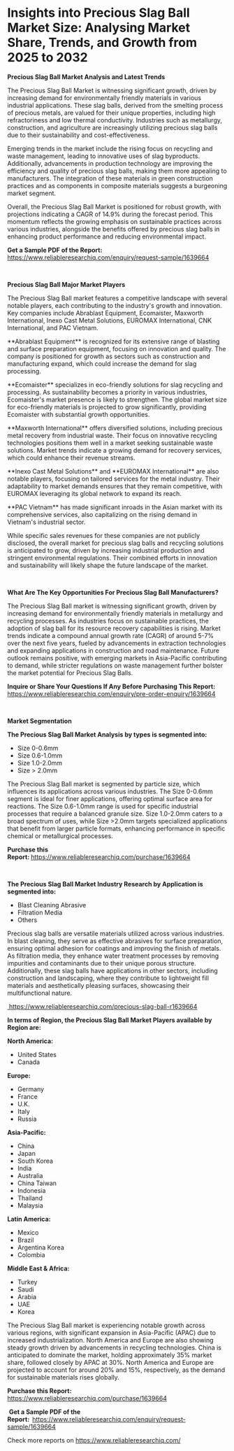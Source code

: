 <p><h1>Insights into Precious Slag Ball Market Size: Analysing Market Share, Trends, and Growth from 2025 to 2032</h1></p><p><strong>Precious Slag Ball Market Analysis and Latest Trends</strong></p>
<p><p>The Precious Slag Ball Market is witnessing significant growth, driven by increasing demand for environmentally friendly materials in various industrial applications. These slag balls, derived from the smelting process of precious metals, are valued for their unique properties, including high refractoriness and low thermal conductivity. Industries such as metallurgy, construction, and agriculture are increasingly utilizing precious slag balls due to their sustainability and cost-effectiveness.</p><p>Emerging trends in the market include the rising focus on recycling and waste management, leading to innovative uses of slag byproducts. Additionally, advancements in production technology are improving the efficiency and quality of precious slag balls, making them more appealing to manufacturers. The integration of these materials in green construction practices and as components in composite materials suggests a burgeoning market segment.</p><p>Overall, the Precious Slag Ball Market is positioned for robust growth, with projections indicating a CAGR of 14.9% during the forecast period. This momentum reflects the growing emphasis on sustainable practices across various industries, alongside the benefits offered by precious slag balls in enhancing product performance and reducing environmental impact.</p></p>
<p><strong>Get a Sample PDF of the Report:&nbsp;</strong> <a href="https://www.reliableresearchiq.com/enquiry/request-sample/1639664?utm_campaign=2662&utm_medium=2&utm_source=Github&utm_content=ia&utm_term=28022025&utm_id=precious-slag-ball">https://www.reliableresearchiq.com/enquiry/request-sample/1639664</a></p>
<p>&nbsp;</p>
<p><strong>Precious Slag Ball Major Market Players</strong></p>
<p><p>The Precious Slag Ball market features a competitive landscape with several notable players, each contributing to the industry's growth and innovation. Key companies include Abrablast Equipment, Ecomaister, Maxworth International, Inexo Cast Metal Solutions, EUROMAX International, CNK International, and PAC Vietnam.</p><p>**Abrablast Equipment** is recognized for its extensive range of blasting and surface preparation equipment, focusing on innovation and quality. The company is positioned for growth as sectors such as construction and manufacturing expand, which could increase the demand for slag processing.</p><p>**Ecomaister** specializes in eco-friendly solutions for slag recycling and processing. As sustainability becomes a priority in various industries, Ecomaister's market presence is likely to strengthen. The global market size for eco-friendly materials is projected to grow significantly, providing Ecomaister with substantial growth opportunities.</p><p>**Maxworth International** offers diversified solutions, including precious metal recovery from industrial waste. Their focus on innovative recycling technologies positions them well in a market seeking sustainable waste solutions. Market trends indicate a growing demand for recovery services, which could enhance their revenue streams.</p><p>**Inexo Cast Metal Solutions** and **EUROMAX International** are also notable players, focusing on tailored services for the metal industry. Their adaptability to market demands ensures that they remain competitive, with EUROMAX leveraging its global network to expand its reach.</p><p>**PAC Vietnam** has made significant inroads in the Asian market with its comprehensive services, also capitalizing on the rising demand in Vietnam's industrial sector.</p><p>While specific sales revenues for these companies are not publicly disclosed, the overall market for precious slag balls and recycling solutions is anticipated to grow, driven by increasing industrial production and stringent environmental regulations. Their combined efforts in innovation and sustainability will likely shape the future landscape of the market.</p></p>
<p>&nbsp;</p>
<p><strong>What Are The Key Opportunities For Precious Slag Ball Manufacturers?</strong></p>
<p><p>The Precious Slag Ball market is witnessing significant growth, driven by increasing demand for environmentally friendly materials in metallurgy and recycling processes. As industries focus on sustainable practices, the adoption of slag ball for its resource recovery capabilities is rising. Market trends indicate a compound annual growth rate (CAGR) of around 5-7% over the next five years, fueled by advancements in extraction technologies and expanding applications in construction and road maintenance. Future outlook remains positive, with emerging markets in Asia-Pacific contributing to demand, while stricter regulations on waste management further bolster the market potential for Precious Slag Balls.</p></p>
<p><strong>Inquire or Share Your Questions If Any Before Purchasing This Report:</strong> <a href="https://www.reliableresearchiq.com/enquiry/pre-order-enquiry/1639664?utm_campaign=2662&utm_medium=2&utm_source=Github&utm_content=ia&utm_term=28022025&utm_id=precious-slag-ball">https://www.reliableresearchiq.com/enquiry/pre-order-enquiry/1639664</a></p>
<p>&nbsp;</p>
<p><strong>Market Segmentation</strong></p>
<p><strong>The Precious Slag Ball Market Analysis by types is segmented into:</strong></p>
<p><ul><li>Size 0-0.6mm</li><li>Size 0.6-1.0mm</li><li>Size 1.0-2.0mm</li><li>Size > 2.0mm</li></ul></p>
<p><p>The Precious Slag Ball market is segmented by particle size, which influences its applications across various industries. The Size 0-0.6mm segment is ideal for finer applications, offering optimal surface area for reactions. The Size 0.6-1.0mm range is used for specific industrial processes that require a balanced granule size. Size 1.0-2.0mm caters to a broad spectrum of uses, while Size >2.0mm targets specialized applications that benefit from larger particle formats, enhancing performance in specific chemical or metallurgical processes.</p></p>
<p><strong>Purchase this Report:&nbsp;</strong><a href="https://www.reliableresearchiq.com/purchase/1639664?utm_campaign=2662&utm_medium=2&utm_source=Github&utm_content=ia&utm_term=28022025&utm_id=precious-slag-ball">https://www.reliableresearchiq.com/purchase/1639664</a></p>
<p>&nbsp;</p>
<p><strong>The Precious Slag Ball Market Industry Research by Application is segmented into:</strong></p>
<p><ul><li>Blast Cleaning Abrasive</li><li>Filtration Media</li><li>Others</li></ul></p>
<p><p>Precious slag balls are versatile materials utilized across various industries. In blast cleaning, they serve as effective abrasives for surface preparation, ensuring optimal adhesion for coatings and improving the finish of metals. As filtration media, they enhance water treatment processes by removing impurities and contaminants due to their unique porous structure. Additionally, these slag balls have applications in other sectors, including construction and landscaping, where they contribute to lightweight fill materials and aesthetically pleasing surfaces, showcasing their multifunctional nature.</p></p>
<p><a href="https://www.reliableresearchiq.com/precious-slag-ball-r1639664?utm_campaign=2662&utm_medium=2&utm_source=Github&utm_content=ia&utm_term=28022025&utm_id=precious-slag-ball">&nbsp;https://www.reliableresearchiq.com/precious-slag-ball-r1639664</a></p>
<p><strong>In terms of Region, the Precious Slag Ball Market Players available by Region are:</strong></p>
<p>
    <p> <strong> North America: </strong>
        <ul>
            <li>United States</li>
            <li>Canada</li>
        </ul>
        </p> 
    <p> <strong> Europe: </strong>
        <ul>
            <li>Germany</li>
            <li>France</li>
            <li>U.K.</li>
            <li>Italy</li>
            <li>Russia</li>
        </ul>
        </p> 
    <p> <strong> Asia-Pacific: </strong>
        <ul>
            <li>China</li>
            <li>Japan</li>
            <li>South Korea</li>
            <li>India</li>
            <li>Australia</li>
            <li>China Taiwan</li>
            <li>Indonesia</li>
            <li>Thailand</li>
            <li>Malaysia</li>
        </ul>
        </p> 
    <p> <strong> Latin America: </strong>
        <ul>
            <li>Mexico</li>
            <li>Brazil</li>
            <li>Argentina Korea</li>
            <li>Colombia</li>
        </ul>
        </p> 
    <p> <strong> Middle East & Africa: </strong>
        <ul>
            <li>Turkey</li>
            <li>Saudi</li>
            <li>Arabia</li>
            <li>UAE</li>
            <li>Korea</li>
        </ul>
    </p>
    </p>
<p><p>The Precious Slag Ball market is experiencing notable growth across various regions, with significant expansion in Asia-Pacific (APAC) due to increased industrialization. North America and Europe are also showing steady growth driven by advancements in recycling technologies. China is anticipated to dominate the market, holding approximately 35% market share, followed closely by APAC at 30%. North America and Europe are projected to account for around 20% and 15%, respectively, as the demand for sustainable materials rises globally.</p></p>
<p><strong>Purchase this Report: </strong><a href="https://www.reliableresearchiq.com/purchase/1639664?utm_campaign=2662&utm_medium=2&utm_source=Github&utm_content=ia&utm_term=28022025&utm_id=precious-slag-ball">https://www.reliableresearchiq.com/purchase/1639664</a></p>
<p>&nbsp;<strong>Get a Sample PDF of the Report:&nbsp;&nbsp;</strong><a href="https://www.reliableresearchiq.com/enquiry/request-sample/1639664?utm_campaign=2662&utm_medium=2&utm_source=Github&utm_content=ia&utm_term=28022025&utm_id=precious-slag-ball">https://www.reliableresearchiq.com/enquiry/request-sample/1639664</a></p>
<p><strong></strong></p>
<p>Check more reports on <a href="https://www.reliableresearchiq.com/?utm_campaign=2662&utm_medium=2&utm_source=Github&utm_content=ia&utm_term=28022025&utm_id=precious-slag-ball">https://www.reliableresearchiq.com/</a></p>